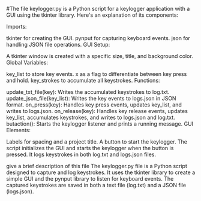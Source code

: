 #The file keylogger.py is a Python script for a keylogger application with a GUI using the tkinter library. Here's an explanation of its components:

Imports:

tkinter for creating the GUI.
pynput for capturing keyboard events.
json for handling JSON file operations.
GUI Setup:

A tkinter window is created with a specific size, title, and background color.
Global Variables:

key_list to store key events.
x as a flag to differentiate between key press and hold.
key_strokes to accumulate all keystrokes.
Functions:

update_txt_file(key): Writes the accumulated keystrokes to log.txt.
update_json_file(key_list): Writes the key events to logs.json in JSON format.
on_press(key): Handles key press events, updates key_list, and writes to logs.json.
on_release(key): Handles key release events, updates key_list, accumulates keystrokes, and writes to logs.json and log.txt.
butaction(): Starts the keylogger listener and prints a running message.
GUI Elements:

Labels for spacing and a project title.
A button to start the keylogger.
The script initializes the GUI and starts the keylogger when the button is pressed. It logs keystrokes in both log.txt and logs.json files.

give a brief description of this file
The keylogger.py file is a Python script designed to capture and log keystrokes. It uses the tkinter library to create a simple GUI and the pynput library to listen for keyboard events. The captured keystrokes are saved in both a text file (log.txt) and a JSON file (logs.json).
